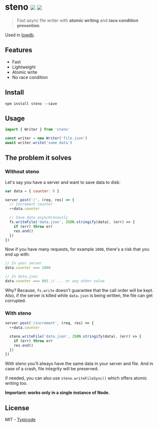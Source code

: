 # steno [![](http://img.shields.io/npm/dm/steno.svg?style=flat)](https://www.npmjs.org/package/steno) [![](https://travis-ci.org/typicode/steno.svg?branch=master)](https://travis-ci.org/typicode/steno)

> Fast async file writer with **atomic writing** and **race condition prevention**.

Used in [lowdb](https://github.com/typicode/lowdb).

## Features

- Fast
- Lightweight
- Atomic write
- No race condition

## Install

```shell
npm install steno --save
```

## Usage

```javascript
import { Writer } from 'steno'

const writer = new Writer('file.json')
await writer.write('some data')
```

## The problem it solves

### Without steno

Let's say you have a server and want to save data to disk:

```javascript
var data = { counter: 0 }

server.post('/', (req, res) => {
  // Increment counter
  ++data.counter

  // Save data asynchronously
  fs.writeFile('data.json', JSON.stringify(data), (err) => {
    if (err) throw err
    res.end()
  })
})
```

Now if you have many requests, for example `1000`, there's a risk that you end up with:

```javascript
// In your server
data.counter === 1000

// In data.json
data.counter === 865 // ... or any other value
```

Why? Because, `fs.write` doesn't guarantee that the call order will be kept. Also, if the server is killed while `data.json` is being written, the file can get corrupted.

### With steno

```javascript
server.post('/increment', (req, res) => {
  ++data.counter

  steno.writeFile('data.json', JSON.stringify(data), (err) => {
    if (err) throw err
    res.end()
  })
})
```

With steno you'll always have the same data in your server and file. And in case of a crash, file integrity will be preserved.

if needed, you can also use `steno.writeFileSync()` which offers atomic writing too.

**Important: works only in a single instance of Node.**

## License

MIT - [Typicode](https://github.com/typicode)
